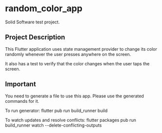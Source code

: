 # random_color_app

Solid Software test project.

## Project Description

This Flutter application uses state management provider to change its color randomly whenever the user presses anywhere on the screen. 

It also has a test to verify that the color changes when the user taps the screen.

## Important

You need to generate a file to use this app. Please use the generated commands for it.

To run generator:
flutter pub run build_runner build

To watch updates and resolve conflicts:
flutter packages pub run build_runner watch --delete-conflicting-outputs



